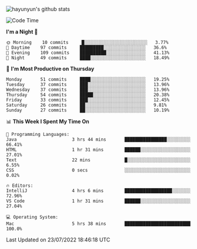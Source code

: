 
![hayunyun's github stats](https://github-readme-stats.vercel.app/api?username=hayunyun&show_icons=true)


<!--START_SECTION:waka-->
![Code Time](http://img.shields.io/badge/Code%20Time-0%20secs-blue)

**I'm a Night 🦉** 

```text
🌞 Morning    10 commits     █░░░░░░░░░░░░░░░░░░░░░░░░   3.77% 
🌆 Daytime    97 commits     █████████░░░░░░░░░░░░░░░░   36.6% 
🌃 Evening    109 commits    ██████████░░░░░░░░░░░░░░░   41.13% 
🌙 Night      49 commits     ████░░░░░░░░░░░░░░░░░░░░░   18.49%

```
📅 **I'm Most Productive on Thursday** 

```text
Monday       51 commits     ████░░░░░░░░░░░░░░░░░░░░░   19.25% 
Tuesday      37 commits     ███░░░░░░░░░░░░░░░░░░░░░░   13.96% 
Wednesday    37 commits     ███░░░░░░░░░░░░░░░░░░░░░░   13.96% 
Thursday     54 commits     █████░░░░░░░░░░░░░░░░░░░░   20.38% 
Friday       33 commits     ███░░░░░░░░░░░░░░░░░░░░░░   12.45% 
Saturday     26 commits     ██░░░░░░░░░░░░░░░░░░░░░░░   9.81% 
Sunday       27 commits     ██░░░░░░░░░░░░░░░░░░░░░░░   10.19%

```


📊 **This Week I Spent My Time On** 

```text
💬 Programming Languages: 
Java                     3 hrs 44 mins       ████████████████░░░░░░░░░   66.41% 
HTML                     1 hr 31 mins        ██████░░░░░░░░░░░░░░░░░░░   27.01% 
Text                     22 mins             █░░░░░░░░░░░░░░░░░░░░░░░░   6.55% 
CSS                      0 secs              ░░░░░░░░░░░░░░░░░░░░░░░░░   0.02%

🔥 Editors: 
IntelliJ                 4 hrs 6 mins        ██████████████████░░░░░░░   72.96% 
VS Code                  1 hr 31 mins        ██████░░░░░░░░░░░░░░░░░░░   27.04%

💻 Operating System: 
Mac                      5 hrs 38 mins       █████████████████████████   100.0%

```


 Last Updated on 23/07/2022 18:46:18 UTC
<!--END_SECTION:waka-->

<!--
**hayunyun/hayunyun** is a ✨ _special_ ✨ repository because its `README.md` (this file) appears on your GitHub profile.

Here are some ideas to get you started:

- 🔭 I’m currently working on ...
- 🌱 I’m currently learning ...
- 👯 I’m looking to collaborate on ...
- 🤔 I’m looking for help with ...
- 💬 Ask me about ...
- 📫 How to reach me: ...
- 😄 Pronouns: ...
- ⚡ Fun fact: ...
-->
